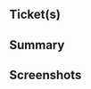 <!-- Hi! Feel free to add comments like these; they won't show up in the output. -->

<!-- Please provide as much context as necessary. Discuss edge cases, implications for other features, and anything else that helps the reviewer. -->

<!-- Make sure the PR title has one of the following prefixes: BREAKING CHANGE:,chore:,docs:,feat:,fix:,perf:,refactor:,style:,test:,deploy:,revert:,release: -->

## Ticket(s)

<!-- Link to the relevant GitHub ticket(s) -->

## Summary

<!-- What does this PR do? -->

## Screenshots

<!-- If this changes UI, provide some screenshots -->
